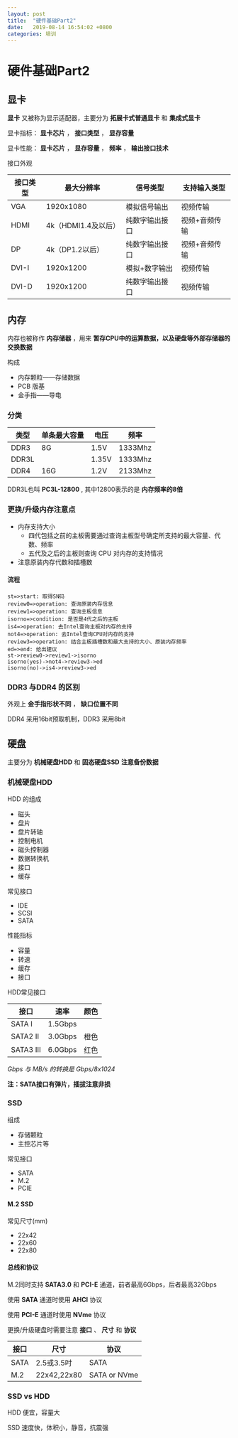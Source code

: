 ```yaml
---
layout: post
title:  "硬件基础Part2"
date:   2019-08-14 16:54:02 +0800
categories: 培训
---
```




# 硬件基础Part2

## 显卡

**显卡** 又被称为显示适配器，主要分为 **拓展卡式普通显卡** 和 **集成式显卡** 

显卡指标： **显卡芯片** ， **接口类型** ， **显存容量** 

显卡性能： **显卡芯片** ， **显存容量** ， **频率** ， **输出接口技术** 



接口外观

| 接口类型 | 最大分辨率          | 信号类型       | 支持输入类型  |
| -------- | ------------------- | -------------- | ------------- |
| VGA      | 1920x1080           | 模拟信号输出   | 视频传输      |
| HDMI     | 4k（HDMI1.4及以后） | 纯数字输出接口 | 视频+音频传输 |
| DP       | 4k（DP1.2以后）     | 纯数字输出接口 | 视频+音频传输 |
| DVI-I    | 1920x1200           | 模拟+数字输出  | 视频传输      |
| DVI-D    | 1920x1200           | 纯数字输出接口 | 视频传输      |



## 内存

内存也被称作 **内存储器** ，用来 **暂存CPU中的运算数据，以及硬盘等外部存储器的交换数据** 

构成

- 内存颗粒——存储数据
- PCB 版基
- 金手指——导电



### 分类

| 类型  | 单条最大容量 | 电压  | 频率    |
| ----- | ------------ | ----- | ------- |
| DDR3  | 8G           | 1.5V  | 1333Mhz |
| DDR3L |              | 1.35V | 1333Mhz |
| DDR4  | 16G          | 1.2V  | 2133Mhz |

DDR3L也叫 **PC3L-12800** , 其中12800表示的是 **内存频率的8倍** 



### 更换/升级内存注意点

- 内存支持大小
  - 四代包括之前的主板需要通过查询主板型号确定所支持的最大容量、代数、频率
  - 五代及之后的主板则查询 CPU 对内存的支持情况
- 注意原装内存代数和插槽数



#### 流程

```flow
st=>start: 取得SN码
review0=>operation: 查询原装内存信息
review1=>operation: 查询主板信息
isorno=>condition: 是否是4代之后的主板
is4=>operation: 去Intel查询主板对内存的支持
not4=>operation: 去Intel查询CPU对内存的支持
review3=>operation: 结合主板插槽数和最大支持的大小、原装内存频率
ed=>end: 给出建议
st->review0->review1->isorno
isorno(yes)->not4->review3->ed
isorno(no)->is4->review3->ed
```



### DDR3 与DDR4 的区别

外观上 **金手指形状不同** ， **缺口位置不同** 

DDR4 采用16bit预取机制，DDR3 采用8bit



## 硬盘

主要分为 **机械硬盘HDD** 和 **固态硬盘SSD** **注意备份数据**



### 机械硬盘HDD

HDD 的组成

- 磁头
- 盘片
- 盘片转轴
- 控制电机
- 磁头控制器
- 数据转换机
- 接口
- 缓存



常见接口

- IDE
- SCSI
- SATA



性能指标

- 容量
- 转速
- 缓存
- 接口



HDD常见接口

| 接口      | 速率    | 颜色 |
| --------- | ------- | ---- |
| SATA I    | 1.5Gbps |      |
| SATA2 II  | 3.0Gbps | 橙色 |
| SATA3 III | 6.0Gbps | 红色 |



*Gbps 与 MB/s 的转换是 Gbps/8x1024*

**注：SATA接口有弹片，插拔注意非损**



### SSD

组成

- 存储颗粒
- 主控芯片等



常见接口

- SATA
- M.2
- PCIE



#### M.2 SSD

常见尺寸(mm)

- 22x42
- 22x60
- 22x80



#### 总线和协议

M.2同时支持 **SATA3.0** 和 **PCI-E** 通道，前者最高6Gbps，后者最高32Gbps

使用 **SATA** 通道时使用 **AHCI** 协议

使用 **PCI-E** 通道时使用 **NVme** 协议



更换/升级硬盘时需要注意 **接口** 、 **尺寸** 和 **协议**

| 接口 | 尺寸        | 协议         |
| ---- | ----------- | ------------ |
| SATA | 2.5或3.5吋  | SATA         |
| M.2  | 22x42,22x80 | SATA or NVme |



### SSD vs HDD

HDD 便宜，容量大

SSD 速度快，体积小，静音，抗震强